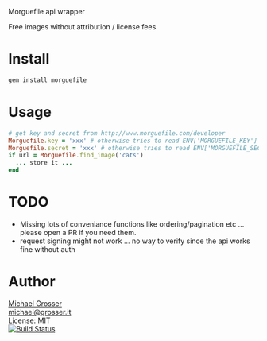 Morguefile api wrapper

Free images without attribution / license fees.

Install
=======

```Bash
gem install morguefile
```

Usage
=====

```Ruby
# get key and secret from http://www.morguefile.com/developer
Morguefile.key = 'xxx' # otherwise tries to read ENV['MORGUEFILE_KEY']
Morguefile.secret = 'xxx' # otherwise tries to read ENV['MORGUEFILE_SECRET']
if url = Morguefile.find_image('cats')
  ... store it ... 
end
```

TODO
====
 - Missing lots of conveniance functions like ordering/pagination etc ... please open a PR if you need them.
 - request signing might not work ... no way to verify since the api works fine without auth

Author
======
[Michael Grosser](http://grosser.it)<br/>
michael@grosser.it<br/>
License: MIT<br/>
[![Build Status](https://travis-ci.org/grosser/morguefile.png)](https://travis-ci.org/grosser/morguefile)
